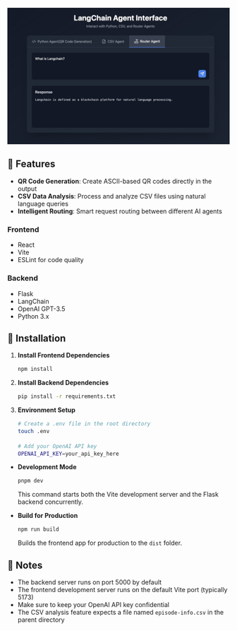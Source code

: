 ![Image](public/i.jpg)

## 🚀 Features

- **QR Code Generation**: Create ASCII-based QR codes directly in the output
- **CSV Data Analysis**: Process and analyze CSV files using natural language queries
- **Intelligent Routing**: Smart request routing between different AI agents

### Frontend
- React
- Vite
- ESLint for code quality

### Backend
- Flask
- LangChain
- OpenAI GPT-3.5
- Python 3.x

## 🔧 Installation

1. **Install Frontend Dependencies**
   ```bash
   npm install
   ```

2. **Install Backend Dependencies**
   ```bash
   pip install -r requirements.txt
   ```

3. **Environment Setup**
   ```bash
   # Create a .env file in the root directory
   touch .env

   # Add your OpenAI API key
   OPENAI_API_KEY=your_api_key_here
   ```

- **Development Mode**
  ```bash
  pnpm dev
  ```
  This command starts both the Vite development server and the Flask backend concurrently.

- **Build for Production**
  ```bash
  npm run build
  ```
  Builds the frontend app for production to the `dist` folder.


## 📝 Notes

- The backend server runs on port 5000 by default
- The frontend development server runs on the default Vite port (typically 5173)
- Make sure to keep your OpenAI API key confidential
- The CSV analysis feature expects a file named `episode-info.csv` in the parent directory
